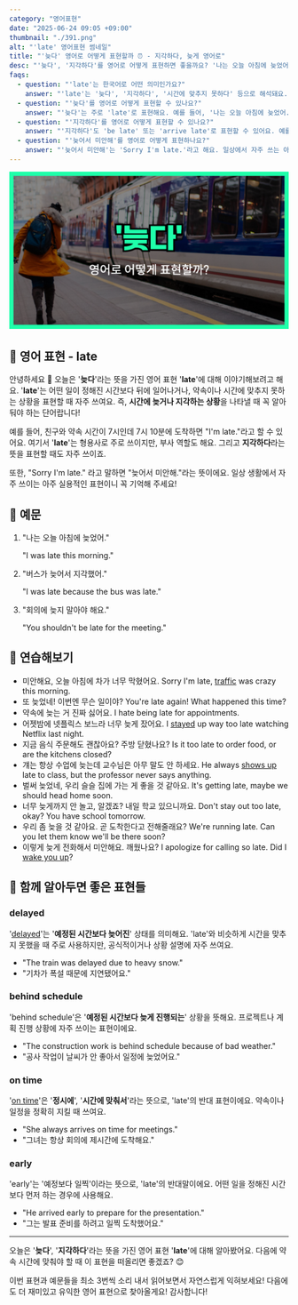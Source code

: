 ```yaml
---
category: "영어표현"
date: "2025-06-24 09:05 +09:00"
thumbnail: "./391.png"
alt: "'late' 영어표현 썸네일"
title: "'늦다' 영어로 어떻게 표현할까 ⏰ - 지각하다, 늦게 영어로"
desc: "'늦다', '지각하다'를 영어로 어떻게 표현하면 좋을까요? '나는 오늘 아침에 늦었어.', '회의에 늦지 말아야 해요.' 등을 영어로 표현하는 법을 배워봅시다. 다양한 예문을 통해서 연습하고 본인의 표현으로 만들어 보세요."
faqs:
  - question: "'late'는 한국어로 어떤 의미인가요?"
    answer: "'late'는 '늦다', '지각하다', '시간에 맞추지 못하다' 등으로 해석돼요. 약속 시간이나 정해진 시간보다 뒤에 도착하거나 일이 발생할 때 주로 사용해요."
  - question: "'늦다'를 영어로 어떻게 표현할 수 있나요?"
    answer: "'늦다'는 주로 'late'로 표현해요. 예를 들어, '나는 오늘 아침에 늦었어.'는 'I was late this morning.'이라고 말해요."
  - question: "'지각하다'를 영어로 어떻게 표현할 수 있나요?"
    answer: "'지각하다'도 'be late' 또는 'arrive late'로 표현할 수 있어요. 예를 들어, '버스가 늦어서 지각했어.'는 'I was late because the bus was late.'라고 해요."
  - question: "'늦어서 미안해'를 영어로 어떻게 표현하나요?"
    answer: "'늦어서 미안해'는 'Sorry I'm late.'라고 해요. 일상에서 자주 쓰는 아주 실용적인 표현이에요."
---
```


!['late' 영어표현](./391.png)

## 🌟 영어 표현 - late

안녕하세요 👋 오늘은 '**늦다**'라는 뜻을 가진 영어 표현 '**late**'에 대해 이야기해보려고 해요. '**late**'는 어떤 일이 정해진 시간보다 뒤에 일어나거나, 약속이나 시간에 맞추지 못하는 상황을 표현할 때 자주 쓰여요. 즉, **시간에 늦거나 지각하는 상황**을 나타낼 때 꼭 알아둬야 하는 단어랍니다!

예를 들어, 친구와 약속 시간이 7시인데 7시 10분에 도착하면 "I'm late."라고 할 수 있어요. 여기서 '**late**'는 형용사로 주로 쓰이지만, 부사 역할도 해요. 그리고 **지각하다**라는 뜻을 표현할 때도 자주 쓰이죠.

또한, "Sorry I'm late." 라고 말하면 "늦어서 미안해."라는 뜻이에요. 일상 생활에서 자주 쓰이는 아주 실용적인 표현이니 꼭 기억해 주세요!

## 📖 예문

1. "나는 오늘 아침에 늦었어."

   "I was late this morning."

2. "버스가 늦어서 지각했어."

   "I was late because the bus was late."

3. "회의에 늦지 말아야 해요."

   "You shouldn't be late for the meeting."

## 💬 연습해보기

<ul data-interactive-list>

  <li data-interactive-item>
    <span data-toggler>미안해요, 오늘 아침에 차가 너무 막혔어요.</span>
    <span data-answer>Sorry I'm late, <a href="/blog/in-english/384.traffic/">traffic</a> was crazy this morning.</span>
  </li>

  <li data-interactive-item>
    <span data-toggler>또 늦었네! 이번엔 무슨 일이야?</span>
    <span data-answer>You're late again! What happened this time?</span>
  </li>

  <li data-interactive-item>
    <span data-toggler>약속에 늦는 거 진짜 싫어요.</span>
    <span data-answer>I hate being late for appointments.</span>
  </li>

  <li data-interactive-item>
    <span data-toggler>어젯밤에 넷플릭스 보느라 너무 늦게 잤어요.</span>
    <span data-answer>I <a href="/blog/in-english/119.stay/">stayed</a> up way too late watching Netflix last night.</span>
  </li>

  <li data-interactive-item>
    <span data-toggler>지금 음식 주문해도 괜찮아요? 주방 닫혔나요?</span>
    <span data-answer>Is it too late to order food, or are the kitchens closed?</span>
  </li>

  <li data-interactive-item>
    <span data-toggler>걔는 항상 수업에 늦는데 교수님은 아무 말도 안 하세요.</span>
    <span data-answer>He always <a href="/blog/in-english/381.show-up/">shows up</a> late to class, but the professor never says anything.</span>
  </li>

  <li data-interactive-item>
    <span data-toggler>벌써 늦었네, 우리 슬슬 집에 가는 게 좋을 것 같아요.</span>
    <span data-answer>It's getting late, maybe we should head home soon.</span>
  </li>

  <li data-interactive-item>
    <span data-toggler>너무 늦게까지 안 놀고, 알겠죠? 내일 학교 있으니까요.</span>
    <span data-answer>Don't stay out too late, okay? You have school tomorrow.</span>
  </li>

  <li data-interactive-item>
    <span data-toggler>우리 좀 늦을 것 같아요. 곧 도착한다고 전해줄래요?</span>
    <span data-answer>We're running late. Can you let them know we'll be there soon?</span>
  </li>

  <li data-interactive-item>
    <span data-toggler>이렇게 늦게 전화해서 미안해요. 깨웠나요?</span>
    <span data-answer>I apologize for calling so late. Did I <a href="/blog/in-english/300.wake-up/">wake you up</a>?</span>
  </li>

</ul>

## 🤝 함께 알아두면 좋은 표현들

### delayed

'[delayed](/blog/in-english/338.delay/)'는 '**예정된 시간보다 늦어진**' 상태를 의미해요. 'late'와 비슷하게 시간을 맞추지 못했을 때 주로 사용하지만, 공식적이거나 상황 설명에 자주 쓰여요.

- "The train was delayed due to heavy snow."
- "기차가 폭설 때문에 지연됐어요."

### behind schedule

'behind schedule'은 '**예정된 시간보다 늦게 진행되는**' 상황을 뜻해요. 프로젝트나 계획 진행 상황에 자주 쓰이는 표현이에요.

- "The construction work is behind schedule because of bad weather."
- "공사 작업이 날씨가 안 좋아서 일정에 늦었어요."

### on time

'[on time](/blog/vocab-1/043.on-time/)'은 '**정시에**', '**시간에 맞춰서**'라는 뜻으로, 'late'의 반대 표현이에요. 약속이나 일정을 정확히 지킬 때 쓰여요.

- "She always arrives on time for meetings."
- "그녀는 항상 회의에 제시간에 도착해요."

### early

'early'는 '예정보다 일찍'이라는 뜻으로, 'late'의 반대말이에요. 어떤 일을 정해진 시간보다 먼저 하는 경우에 사용해요.

- "He arrived early to prepare for the presentation."
- "그는 발표 준비를 하려고 일찍 도착했어요."

---

오늘은 '**늦다**', '**지각하다**'라는 뜻을 가진 영어 표현 '**late**'에 대해 알아봤어요. 다음에 약속 시간에 맞춰야 할 때 이 표현을 떠올리면 좋겠죠? 😊

이번 표현과 예문들을 최소 3번씩 소리 내서 읽어보면서 자연스럽게 익혀보세요! 다음에도 더 재미있고 유익한 영어 표현으로 찾아올게요! 감사합니다!
